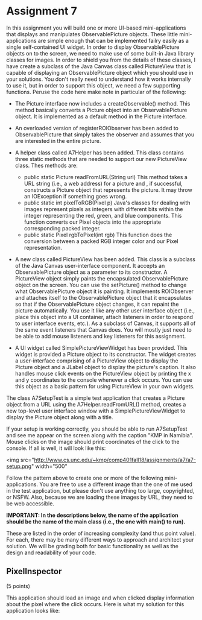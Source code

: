 # Assignment 7

In this assignment you will build one or more UI-based mini-applications that displays and manipulates ObservablePicture objects. These little mini-applications are simple enough that can be implemented failry easily as a single self-contained UI widget. In order to display ObservablePicture objects on to the screen, we need to make use of some built-in Java library classes for images. In order to shield you from the details of these classes, I have create a subclass of the Java Canvas class called PictureView that is capable of displaying an ObservablePicture object which you should use in your solutions. You don't really need to understand how it works internally to use it, but in order to support this object, we need a few supporting functions. Peruse the code here make note in particular of the following:

* The Picture interface now includes a createObservable() method.
  This method basically converts a Picture object into an ObservablePicture object. It is implemented as a default method in the Picture interface.
  
* An overloaded version of registerROIObserver has been added to ObservablePicture that simply takes the observer and assumes that you are interested in the entire picture.

* A helper class called A7Helper has been added.
  This class contains three static methods that are needed to support our new PictureView class. Thes methods are:
  
  * public static Picture readFromURL(String url)
    This method takes a URL string (i.e., a web address) for a picture and , if successful, constructs a Picture object that represents the picture. It may throw an IOException if something goes wrong.
  * public static int pixelToRGB(Pixel p)
    Java's classes for dealing with images represent pixels as integers with different bits within the integer representing the red, green, and blue components. This function converts our Pixel objects into the appropriate corresponding packed integer.
  * public static Pixel rgbToPixel(int rgb)
    This function does the conversion between a packed RGB integer color and our Pixel representation.

* A new class called PictureView has been added.
  This class is a subclass of the Java Canvas user-interface component. It accepts an ObservablePicture object as a parameter to its constructor. A PictureView object simply paints the encapsulated ObservablePicture object on the screen. You can use the setPicture() method to change what ObservablePicture object it is painting. It implements ROIObserver and attaches itself to the ObservablePicture object that it encapsulates so that if the ObservablePicture object changes, it can repaint the picture automatically. You use it like any other user interface object (i.e., place this object into a UI container, attach listeners in order to respond to user interface events, etc.). As a subclass of Canvas, it supports all of the same event listeners that Canvas does. You will mostly just need to be able to add mouse listeners and key listeners for this assignment.

* A UI widget called SimplePictureViewWidget has been provided.
  This widget is provided a Picture object to its constructor. The widget creates a user-interface comprising of a PictureView object to display the Picture object and a JLabel object to display the picture's caption. It also handles mouse click events on the PictureView object by printing the x and y coordinates to the console whenever a click occurs. You can use this object as a basic pattern for using PictureView in your own widgets.
  
The class A7SetupTest is a simple test application that creates a Picture object from a URL using the A7Helper.readFromURL() method, creates a new top-level user interface window with a SimplePictureViewWidget to display the Picture object along with a title.

If your setup is working correctly, you should be able to run A7SetupTest and see me appear on the screen along with the caption "KMP in Namibia". Mouse clicks on the image should print coordinates of the click to the console. If all is well, it will look like this:

<img src="http://www.cs.unc.edu/~kmp/comp401fall18/assignments/a7/a7-setup.png" width="500"</img>

Follow the pattern above to create one or more of the following mini-applications. You are free to use a different image than the one of me used in the test application, but please don't use anything too large, copyrighted, or NSFW. Also, because we are loading these images by URL, they need to be web accessible. 

**IMPORTANT: In the descriptions below, the name of the application should be the name of the main class (i.e., the one with main() to run).**

These are listed in the order of increasing complexity (and thus point value). For each, there may be many different ways to approach and architect your solution. We will be grading both for basic functionality as well as the design and readability of your code.

## PixelInspector
(5 points)

This application should load an image and when clicked display information about the pixel where the click occurs. Here is what my solution for this application looks like:
